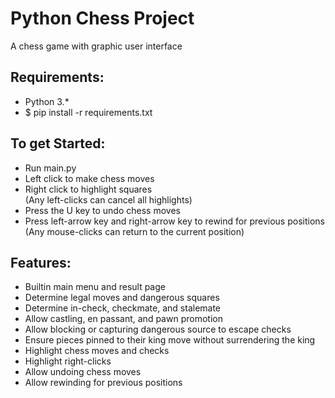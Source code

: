 # Python Chess Project

A chess game with graphic user interface

## Requirements:

* Python 3.*  
* $ pip install -r requirements.txt

## To get Started:

* Run main.py  
* Left click to make chess moves  
* Right click to highlight squares  
  (Any left-clicks can cancel all highlights)  
* Press the U key to undo chess moves  
* Press left-arrow key and right-arrow key to rewind for previous positions  
  (Any mouse-clicks can return to the current position)

## Features:

* Builtin main menu and result page  
* Determine legal moves and dangerous squares  
* Determine in-check, checkmate, and stalemate  
* Allow castling, en passant, and pawn promotion  
* Allow blocking or capturing dangerous source to escape checks  
* Ensure pieces pinned to their king move without surrendering the king  
* Highlight chess moves and checks  
* Highlight right-clicks  
* Allow undoing chess moves  
* Allow rewinding for previous positions